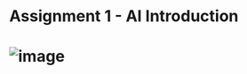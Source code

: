 <h1>Assignment 1 - AI Introduction<h1>

![image](https://user-images.githubusercontent.com/46711970/97153450-14be7180-17a5-11eb-8727-f14122fdc0ec.png)
